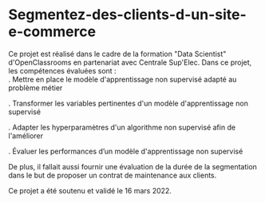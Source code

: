 # Segmentez-des-clients-d-un-site-e-commerce
Ce projet est réalisé dans le cadre de la formation "Data Scientist" d'OpenClassrooms en partenariat avec Centrale Sup'Elec.  Dans ce projet, les compétences évaluées sont :  
. Mettre en place le modèle d'apprentissage non supervisé adapté au problème métier 

. Transformer les variables pertinentes d'un modèle d'apprentissage non supervisé 

. Adapter les hyperparamètres d'un algorithme non supervisé afin de l'améliorer 

. Évaluer les performances d’un modèle d'apprentissage non supervisé 

De plus, il fallait aussi fournir une évaluation de la durée de la segmentation dans le but de proposer un contrat de maintenance aux clients.  

Ce projet a été soutenu et validé le 16 mars 2022.
